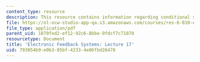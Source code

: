 ```yaml
---
content_type: resource
description: This resource contains information regarding conditional stability.
file: https://ol-ocw-studio-app-qa.s3.amazonaws.com/courses/res-6-010-electronic-feedback-systems-spring-2013/793054b9e0b305bf42334e06fbd26478_MITRES_6-010S13_lec17.pdf
file_type: application/pdf
parent_uid: 1870fed2-ef12-92c6-8bbe-9fdcf7c71870
resourcetype: Document
title: 'Electronic Feedback Systems: Lecture 17'
uid: 793054b9-e0b3-05bf-4233-4e06fbd26478
---
```

